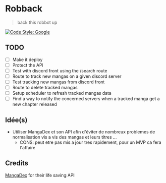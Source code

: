 # Robback

> back this robbot up

[![Code Style: Google](https://img.shields.io/badge/code%20style-google-blueviolet.svg)](https://github.com/google/gts)

## TODO

- [ ] Make it deploy
- [ ] Protect the API
- [ ] Test with discord front using the /search route
- [ ] Route to track new mangas on a given discord server
- [ ] Test tracking new mangas from discord front
- [ ] Route to delete tracked mangas
- [ ] Setup scheduler to refresh tracked mangas data
- [ ] Find a way to notify the concerned servers when a tracked manga get a new chapter released

## Idée(s)

* Utiliser MangaDex et son API afin d'éviter de nombreux problemes de normalisation vis a vis des mangas et leurs titres ...
  * CONS: peut etre pas mis a jour tres rapidement, pour un MVP ca fera l'affaire

## Credits

[MangaDex](https://mangadex.org/) for their life saving API
